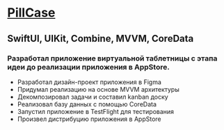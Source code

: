 # [PillCase](https://apps.apple.com/app/id6447700106)
## SwiftUI, UIKit, Combine, MVVM, CoreData

### Разработал приложение виртуальной таблетницы с этапа идеи до реализации приложения в AppStore.

- Разработал дизайн-проект приложения в Figma
- Придумал реализацию на основе MVVM архитектуры
- Декомпозировал задачи и составил kanban доску
- Реализовал базу данных с помощью CoreData
- Запустил приложение в TestFlight для тестирования
- Произвел дистрибуцию приложения в AppStore
